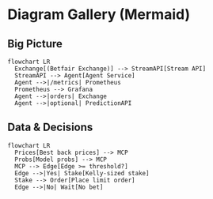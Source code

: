
# Diagram Gallery (Mermaid)

## Big Picture
```mermaid
flowchart LR
  Exchange[(Betfair Exchange)] --> StreamAPI[Stream API]
  StreamAPI --> Agent[Agent Service]
  Agent -->|/metrics| Prometheus
  Prometheus --> Grafana
  Agent -->|orders| Exchange
  Agent -->|optional| PredictionAPI
```

## Data & Decisions
```mermaid
flowchart LR
  Prices[Best back prices] --> MCP
  Probs[Model probs] --> MCP
  MCP --> Edge[Edge >= threshold?]
  Edge -->|Yes| Stake[Kelly-sized stake]
  Stake --> Order[Place limit order]
  Edge -->|No| Wait[No bet]
```
